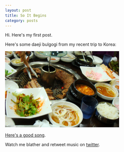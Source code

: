 ```yaml
---
layout: post
title: So It Begins
category: posts
---
```


Hi.
Here's my first post.

Here's some daeji bulgogi from my recent trip to Korea:

<img src="../images/daeji-bulgogi.JPG" alt="pork-bulgogi" style="width: 375px;"/>


[Here's a good song][rabbit].

Watch me blather and retweet music on
[twitter][twitter].

[rabbit]: http://youtu.be/YNWFHpPu1qs
[twitter]: https://twitter.com/donkeypetoncle